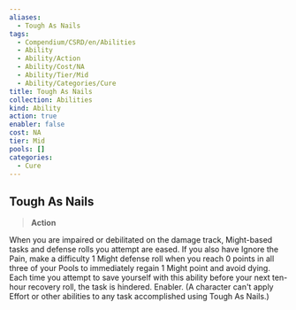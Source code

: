 ```yaml
---
aliases:
  - Tough As Nails
tags:
  - Compendium/CSRD/en/Abilities
  - Ability
  - Ability/Action
  - Ability/Cost/NA
  - Ability/Tier/Mid
  - Ability/Categories/Cure
title: Tough As Nails
collection: Abilities
kind: Ability
action: true
enabler: false
cost: NA
tier: Mid
pools: []
categories:
  - Cure
---
```

## Tough As Nails  
>**Action**
  
When you are impaired or debilitated on the damage track, Might-based tasks and defense rolls you attempt are eased. If you also have Ignore the Pain, make a difficulty 1 Might defense roll when you reach 0 points in all three of your Pools to immediately regain 1 Might point and avoid dying. Each time you attempt to save yourself with this ability before your next ten-hour recovery roll, the task is hindered. Enabler. (A character can't apply Effort or other abilities to any task accomplished using Tough As Nails.)